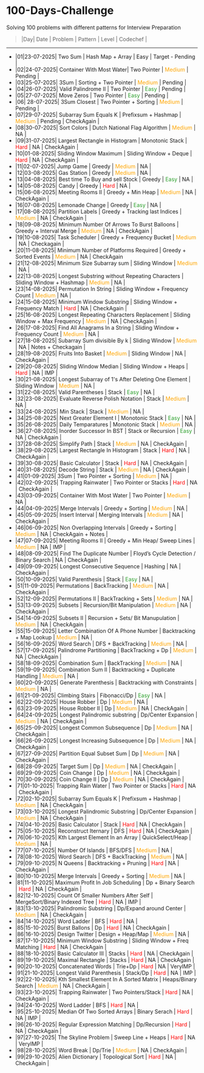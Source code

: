 # 100-Days-Challenge
Solving 100 problems with different patterns for Interview Preparation

>|Day|   Date   |    Problem    |       Pattern        |   Level   |       Codechef          |     
-----------------------------------------------------------------------------------------------------------------------------
* |01|23-07-2025| Two Sum       | Hash Map + Array     |   Easy    | Target - Pending        |
* |02|24-07-2025| Container With Most Water| Two Pointer | <span style="color:#FFA500">Medium</span> |     Pending    |                            
* |03|25-07-2025| 3Sum | Sorting + Two Pointer | <span style="color:#FFA500">Medium</span> | Pending | 
* |04|26-07-2025| Valid Palindrome II | Two Pointer | <span style="color:#2CA02C">Easy</span> | Pending |
* |05|27-07-2025| Move Zeros | Two Pointer | <span style="color:#2CA02C">Easy</span> | Pending |
* |06| 28-07-2025| 3Sum Closest | Two Pointer + Sorting | <span style="color:#FFA500">Medium</span> | Pending |
* |07|29-07-2025| Subarray Sum Equals K | Prefixsum + Hashmap | <span style="color:#FFA500">Medium</span> | Pending | CheckAgain |
* |08|30-07-2025| Sort Colors | Dutch National Flag Algorithm | <span style="color:#FFA500">Medium</span> | NA |
* |09|31-07-2025| Largest Rectangle in Histogram | Monotonic Stack | <span style="color:#FF0000">Hard</span> | NA | CheckAgain |
* |10|01-08-2025| Sliding Window Maximum | Sliding Window + Deque | <span style="color:#FF0000">Hard</span> | NA | CheckAgain |
* |11|02-07-2025| Jump Game | Greedy | <span style="color:#FFA500">Medium</span> | NA |
* |12|03-08-2025| Gas Station | Greedy | <span style="color:#FFA500">Medium</span> | NA |
* |13|04-08-2025| Best time To Buy and sell Stock | Greedy | <span style="color:#2CA02C">Easy</span> | NA |
* |14|05-08-2025| Candy | Greedy | <span style="color:#FF0000">Hard</span> | NA |
* |15|06-08-2025| Meeting Rooms II | Greedy + Min Heap | <span style="color:#FFA500">Medium</span> | NA | CheckAgain |
* |16|07-08-2025| Lemonade Change | Greedy | <span style="color:#2CA02C">Easy</span> | NA | 
* |17|08-08-2025| Partition Labels | Greedy + Tracking last Indices | <span style="color:#FFA500">Medium</span> | NA | CheckAgain |
* |18|09-08-2025| Minimum Number Of Arrows To Burst Balloons | Greedy + Interval Merge | <span style="color:#FFA500">Medium</span> | NA | CheckAgain |
* |19|10-08-2025| Task Scheduler | Greedy + Frequency Bucket | <span style="color:#FFA500">Medium</span> | NA | Checkagain |
* |20|11-08-2025| Minimum Number of Platforms Required | Greedy + Sorted Events | <span style="color:#FFA500">Medium</span> | NA | CheckAgain
* |21|12-08-2025| Minimum Size Subarray sum | Sliding Window | <span style="color:#FFA500">Medium</span> | NA |
* |22|13-08-2025| Longest Substring without Repeating Characters | Sliding Window + Hashmap | <span style="color:#FFA500">Medium</span> | NA |
* |23|14-08-2025| Permutation In String | Sliding Window + Frequency Count | <span style="color:#FFA500">Medium</span> | NA |
* |24|15-08-2025| Minimum Window Substring | Sliding Window + Frequency Match | <span style="color:#FF0000">Hard</span> | NA | CheckAgain |
* |25|16-08-2025| Longest Repeating Characters Replacement | Sliding Window + Max Frequency | <span style="color:#FFA500">Medium</span> | NA | CheckAgain |
* |26|17-08-2025| Find All Anagrams In a String | Sliding Window + Frequency  Count | <span style="color:#FFA500">Medium</span> | NA |
* |27|18-08-2025| Subarray Sum divisible By k | Sliding Window | <span style="color:#FFA500">Medium</span> | NA | Notes + Checkagain |
* |28|19-08-2025| Fruits Into Basket | <span style="color:#FFA500">Medium</span> | Sliding Window | NA | CheckAgain |
* |29|20-08-2025| Sliding Window Median | Sliding Window + Heaps | <span style="color:#FF0000">Hard</span> | NA | IMP |
* |30|21-08-2025| Longest Subarray of 1's After Deleting One Element | Sliding Window | <span style="color:#FFA500">Medium</span> | NA |
* |31|22-08-2025| Valid Parentheses | Stack | <span style="color:#2CA02C">Easy</span> | NA | 
* |32|23-08-2025| Evaluate Reverse Polish Notation | Stack | <span style="color:#FFA500">Medium</span> | NA |
* |33|24-08-2025| Min Stack | Stack | <span style="color:#FFA500">Medium</span> | NA |
* |34|25-08-2025| Next Greater Element I | Monotonic Stack | <span style="color:#2CA02C">Easy</span> | NA |
* |35|26-08-2025| Daily Temparatures | Monotonic Stack | <span style="color:#FFA500">Medium</span> | NA |
* |36|27-08-2025| Inorder Successor In BST | Stack or Recursion | <span style="color:#2CA02C">Easy</span> | NA | CheckAgain |
* |37|28-08-2025| Simplify Path | Stack | <span style="color:#FFA500">Medium</span> | NA | CheckAgain |
* |38|29-08-2025| Largest Rectangle In Histogram | Stack | <span style="color:#FF0000">Hard</span> | NA | CheckAgain |
* |39|30-08-2025| Basic Calculator | Stack | <span style="color:#FF0000">Hard</span> | NA | CheckAgain |
* |40|31-08-2025| Decode String | Stack | <span style="color:#FFA500">Medium</span> | NA | CheckAgain |
* |41|01-09-2025| 3Sum | Two Pointer + Sorting | <span style="color:#FFA500">Medium</span> | NA | 
* |42|02-09-2025| Trapping Rainwater | Two Pointer or Stacks | <span style="color:#FF0000">Hard</span> | NA | CheckAgain |
* |43|03-09-2025| Container With Most Water | Two Pointer | <span style="color:#FFA500">Medium</span> | NA |
* |44|04-09-2025| Merge Intervals | Greedy + Sorting | <span style="color:#FFA500">Medium</span> | NA | 
* |45|05-09-2025| Insert Interval | Merging Intervals | <span style="color:#FFA500">Medium</span> | NA | CheckAgain |
* |46|06-09-2025| Non Overlapping Intervals | Greedy + Sorting | <span style="color:#FFA500">Medium</span> | NA | CheckAgain + Notes |
* |47|07-09-2025| Meeting Rooms II | Greedy + Min Heap/ Sweep Lines | <span style="color:#FFA500">Medium</span> | NA | IMP |
* |48|08-09-2025| Find The Duplicate Number | Floyd’s Cycle Detection / Binary Search | NA | CheckAgain |
* |49|09-09-2025| Longest Consecutive Sequence | Hashing | NA | CheckAgain |
* |50|10-09-2025| Valid Parenthesis | Stack | <span style="color:#2CA02C">Easy</span> | NA |
* |51|11-09-2025| Permutations | BackTracking | <span style="color:#FFA500">Medium</span> | NA | CheckAgain |
* |52|12-09-2025| Permutations II | BackTracking + Sets | <span style="color:#FFA500">Medium</span> | NA | 
* |53|13-09-2025| Subsets | Recursion/Bit Manipulation | <span style="color:#FFA500">Medium</span> | NA | CheckAgain |
* |54|14-09-2025| Subsets II | Recursion + Sets/ Bit Manupulation | <span style="color:#FFA500">Medium</span> | NA | CheckAgain |
* |55|15-09-2025| Letter Combination Of A Phone Number | Backtracking + Map Lookup | <span style="color:#FFA500">Medium</span> | NA |
* |56|16-09-2025| Word Search | DFS + BackTracking | <span style="color:#FFA500">Medium</span> | NA |
* |57|17-09-2025| Palindrome Partitioning | BackTracking + Dp | <span style="color:#FFA500">Medium</span> | NA | CheckAgain |
* |58|18-09-2025| Combination Sum | BackTracking | <span style="color:#FFA500">Medium</span> | NA |
* |59|19-09-2025| Combination Sum II | Backtracking + Duplicate Handling | <span style="color:#FFA500">Medium</span> | NA |
* |60|20-09-2025| Generate Parenthesis | Backtracking with Constraints | <span style="color:#FFA500">Medium</span> | NA |
* |61|21-09-2025| Climbing Stairs | Fibonacci/Dp | <span style="color:#2CA02C">Easy</span> | NA |
* |62|22-09-2025| House Robber | Dp | <span style="color:#FFA500">Medium</span> | NA |
* |63|23-09-2025| House Robber II | Dp | <span style="color:#FFA500">Medium</span> | NA | CheckAgain |
* |64|24-09-2025| Longest Palindromic substring | Dp/Center Expansion | <span style="color:#FFA500">Medium</span> | NA | CheckAgain |
* |65|25-09-2025| Longest Common Subsequence | Dp | <span style="color:#FFA500">Medium</span> | NA | CheckAgain | 
* |66|26-09-2025| Longest Increasing Subsequence | Dp | <span style="color:#FFA500">Medium</span> | NA | CheckAgain |
* |67|27-09-2025| Partition Equal Subset Sum | Dp | <span style="color:#FFA500">Medium</span> | NA | CheckAgain |
* |68|28-09-2025| Target Sum | Dp | <span style="color:#FFA500">Medium</span> | NA | CheckAgain |
* |69|29-09-2025| Coin Change | Dp | <span style="color:#FFA500">Medium</span> | NA | CheckAgain |
* |70|30-09-2025| Coin Change II | Dp | <span style="color:#FFA500">Medium</span> | NA | CheckAgain |
* |71|01-10-2025| Trapping Rain Water | Two Pointer or Stacks | <span style="color:#FF0000">Hard</span> | NA | CheckAgain |
* |72|02-10-2025| Subarray Sum Equals K | Prefixsum + Hashmap | <span style="color:#FFA500">Medium</span> | NA | CheckAgain |
* |73|03-10-2025| Longest Palindromic Substring | Dp/Center Expansion | <span style="color:#FFA500">Medium</span> | NA | CheckAgain |
* |74|04-10-2025| Basic Calculator | Stack | <span style="color:#FF0000">Hard</span> | NA | CheckAgain |
* |75|05-10-2025| Reconstruct Iternary | DFS | <span style="color:#FF0000">Hard</span> | NA | CheckAgain |
* |76|06-10-2025| Kth Largest Element In an Array | QuickSelect/Heap | <span style="color:#FFA500">Medium</span> | NA |
* |77|07-10-2025| Number Of Islands | BFS/DFS | <span style="color:#FFA500">Medium</span> | NA |
* |78|08-10-2025| Word Search | DFS + BackTracking | <span style="color:#FFA500">Medium</span> | NA |
* |79|09-10-2025| N Queens | Backtracking + Pruning | <span style="color:#FF0000">Hard</span> | NA | CheckAgain |
* |80|10-10-2025| Merge Intervals | Greedy + Sorting | <span style="color:#FFA500">Medium</span> | NA |
* |81|11-10-2025| Maximum Profit In Job Scheduling | Dp + Binary Search | <span style="color:#FF0000">Hard</span> | NA | CheckAgain |
* |82|12-10-2025| Count Of Smaller Numbers After Self | MergeSort/Binary Indexed Tree | <span style="color:#FF0000">Hard</span> | NA | IMP |
* |83|13-10-2025| Palindromic Substring | Dp/Expand around Center | <span style="color:#FFA500">Medium</span> | NA | CheckAgain |
* |84|14-10-2025| Word Ladder | BFS | <span style="color:#FF0000">Hard</span> | NA |
* |85|15-10-2025| Burst Ballons | Dp | <span style="color:#FF0000">Hard</span> | NA | CheckAgain |
* |86|16-10-2025| Design Twitter | Design + Heap/Map | <span style="color:#FFA500">Medium</span> | NA |
* |87|17-10-2025| Minimum  Window Substring | Sliding Window + Freq Matching | <span style="color:#FF0000">Hard</span> | NA | CheckAgain |
* |88|18-10-2025| Basic Calculator III | Stacks | <span style="color:#FF0000">Hard</span> | NA | CheckAgain |
* |89|19-10-2025| Maximal Rectangle | Stacks | <span style="color:#FF0000">Hard</span> | NA | CheckAgain |
* |90|20-10-2025| Concatenated Words | Trie+Dp | <span style="color:#FF0000">Hard</span> | NA | VeryIMP |
* |91|21-10-2025| Longest Valid Parenthesis | Stack/Dp | <span style="color:#FF0000">Hard</span> | NA | IMP | 
* |92|22-10-2025| Kth Smallest Element In A Sorted Matrix | Heaps/Binary Search | <span style="color:#FFA500">Medium</span> | NA | CheckAgain |
* |93|23-10-2025| Trapping Rainwater | Two Pointers/Stack | <span style="color:#FF0000">Hard</span> | NA | CheckAgain |
* |94|24-10-2025|  Word Ladder | BFS | <span style="color:#FF0000">Hard</span> | NA |
* |95|25-10-2025| Median Of Two Sorted Arrays | Binary Serach | <span style="color:#FF0000">Hard</span> | NA | IMP |
* |96|26-10-2025| Regular Expression Matching | Dp/Recursion | <span style="color:#FF0000">Hard</span> | NA | CheckAgain |
* |97|27-10-2025| The Skyline Problem | Sweep Line + Heaps | <span style="color:#FF0000">Hard</span> | NA | VeryIMP |
* |98|28-10-2025| Word Break | Dp/Trie | <span style="color:#FFA500">Medium</span> | NA | CheckAgain |
* |99|29-10-2025| Alien Dictionary | Topological Sort | <span style="color:#FF0000">Hard</span> | NA | CheckAgain |
